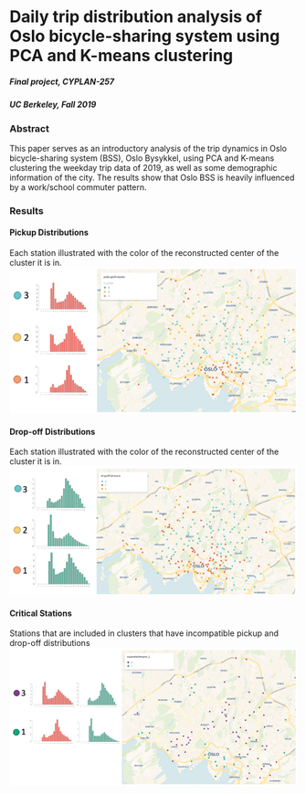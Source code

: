# Daily trip distribution analysis of Oslo bicycle-sharing system using PCA and K-means clustering

##### Final project, CYPLAN-257
##### UC Berkeley, Fall 2019

### Abstract

This paper serves as an introductory analysis of the trip dynamics in Oslo bicycle-sharing system (BSS), Oslo Bysykkel, using PCA and K-means clustering the weekday trip data of 2019, as well as some demographic information of the city. The results show that Oslo BSS is heavily influenced by a work/school commuter pattern.

### Results

#### Pickup Distributions
Each station illustrated with the color of the reconstructed center of the cluster it is in.
![critical_stations](./figures/pickup.png)

#### Drop-off Distributions
Each station illustrated with the color of the reconstructed center of the cluster it is in.
![critical_stations](./figures/dropoff.png)

#### Critical Stations
Stations that are included in clusters that have incompatible pickup and drop-off distributions
![critical_stations](./figures/criticalstations.png)

